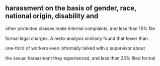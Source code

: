## harassment on the basis of gender, race, national origin, disability and

other protected classes make internal complaints, and less than 15% ﬁle

formal legal charges. A meta-analysis similarly found that fewer than

one-third of workers even informally talked with a supervisor about

the sexual harassment they experienced, and less than 25% ﬁled formal